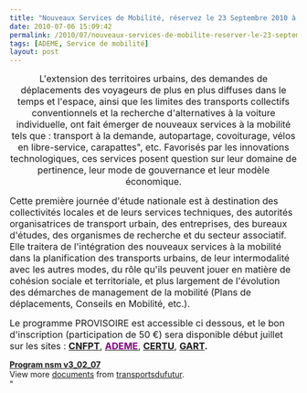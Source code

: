 ```yaml
---
title: "Nouveaux Services de Mobilité, réservez le 23 Septembre 2010 à Paris"
date: 2010-07-06 15:09:42
permalink: /2010/07/nouveaux-services-de-mobilite-reserver-le-23-septembre-2010-a-paris.html
tags: [ADEME, Service de mobilité]
layout: post
---
```


<p align="center" class="MsoNormal"><span><font size="3">L'extension des territoires urbains, des demandes de déplacements des voyageurs de plus en plus diffuses dans le temps et l'espace, ainsi que les limites des transports collectifs conventionnels et la recherche d'alternatives à la voiture individuelle, ont fait émerger de nouveaux services à la mobilité tels que : transport à la demande, autopartage, covoiturage, vélos en libre-service, carapattes", etc. Favorisés par les innovations technologiques, ces services posent question sur leur domaine de pertinence, leur mode de gouvernance et leur modèle économique.</font></span></p> <p class="MsoNormal"><span><font size="3"></font></span></p> <p class="MsoNormal"><span><font size="3">Cette première journée d'étude nationale est à destination des collectivités locales et de leurs services techniques, des autorités organisatrices de transport urbain, des entreprises, des bureaux d'études, des organismes de recherche et du secteur associatif. Elle traitera de l'intégration des nouveaux services à la mobilité dans la planification des transports urbains, de leur intermodalité avec les autres modes, du rôle qu'ils peuvent jouer en matière de cohésion sociale et territoriale, et plus largement de l'évolution des démarches de management de la mobilité (Plans de déplacements, Conseils en Mobilité, etc.).</font></span></p> <p class="MsoNormal"><span><font size="3"></font></span></p> <p class="MsoNormal"><span><font size="3">Le programme PROVISOIRE est accessible ci dessous, et le bon d'inscription (participation de 50 €) sera disponible début juillet sur les sites : <strong><a href="http://www.cnfpt.fr/">CNFPT</a></strong>, <strong><a href="http://www.ademe.fr/"><font color="#800080">ADEME</font></a></strong>, <strong><a href="http://www.certu.fr/">CERTU</a></strong>, <strong><a href="http://www.gart.org/">GART</a>.</strong></font></span></p> <p class="MsoNormal"><span></span></p>   <!--more-->  <div> <div id="__ss_4692309"><strong><a href="http://www.slideshare.net/transportsdufutur/program-nsm-v30207" title="Program nsm v3_02_07">Program nsm v3_02_07</a></strong> <div>  </div> <div>View more <a href="http://www.slideshare.net/">documents</a> from <a href="http://www.slideshare.net/transportsdufutur">transportsdufutur</a>.</div></div></div>"
